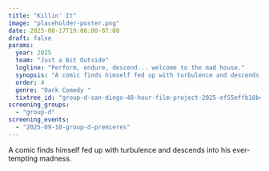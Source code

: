 ```yaml
---
title: "Killin' It"
image: "placeholder-poster.png"
date: 2025-08-17T19:00:00-07:00
draft: false
params:
  year: 2025
  team: "Just a Bit Outside"
  logline: "Perform, endure, descend... welcome to the mad house."
  synopsis: "A comic finds himself fed up with turbulence and descends into his ever-tempting madness."
  order: 4
  genre: "Dark Comedy "
  tixtree_id: "group-d-san-diego-48-hour-film-project-2025-ef55effb18b4"
screening_groups:
  - "group-d"
screening_events:
  - "2025-09-10-group-d-premieres"
---
```


A comic finds himself fed up with turbulence and descends into his ever-tempting madness.
